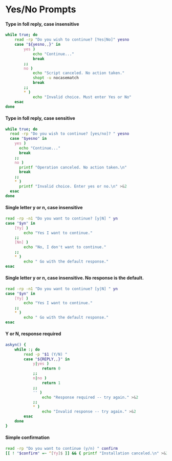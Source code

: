 # Yes/No Prompts

#### Type in foll reply, case insensitive
```bash
while true; do
	read -rp "Do you wish to continue? [Yes|No]" yesno
	case "${yesno,,}" in
		yes )
			echo "Continue..."
			break
		;;
		no )
			echo "Script canceled. No action taken."
			shopt -u nocasematch
			break
		;;
		* )
			echo "Invalid choice. Must enter Yes or No"
	esac
done
```
#### Type in foll reply, case sensitive
```bash
while true; do
  read -rp "Do you wish to continue? [yes/no]? " yesno
  case "$yesno" in
    yes )
      echo "Continue..."
      break
    ;;
    no )
      printf "Operation canceled. No action taken.\n"
      break
    ;;
    * )
      printf "Invalid choice. Enter yes or no.\n" >&2
  esac
done
```
####  Single letter y or n, case insensitive
```bash
read -rp -n1 "Do you want to continue? [y|N] " yn
case "$yn" in
	[Yy] )
		echo "Yes I want to continue."
	;;
	[Nn] )
		echo "No, I don't want to continue."
	;;
	* )
		echo " Go with the default response."
esac
```
####  Single letter y or n, case insensitive. No response is the default.
```bash
read -rp -n1 "Do you want to continue? [y|N] " yn
case "$yn" in
	[Yy] )
		echo "Yes I want to continue."
	;;
	* )
		echo " Go with the default response."
esac
```
#### Y or N, response required
```bash
askyn() {
	while :; do
		read -p "$1 (Y/N) "
		case "${REPLY,,}" in
			y|yes )
				return 0
			;;
			n|no )
				return 1
			;;
			'' )
				echo "Response required -- try again." >&2
			;;
			* )
				echo "Invalid response -- try again." >&2
		esac
	done
}
```
#### Simple confirmation
```bash
read -rp "Do you want to continue (y/n) " confirm
[[ ! "$confirm" =~ ^[Yy]$ ]] && { printf "Installation canceled.\n" >&2; exit; }
```